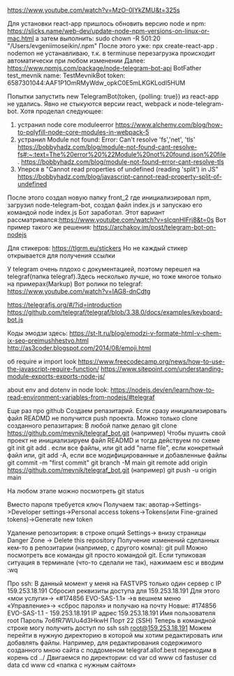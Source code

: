 https://www.youtube.com/watch?v=MzO-0IYkZMU&t=325s

Для установки react-app пришлось обновить версию node и npm:
https://slicks.name/web-dev/update-node-npm-versions-on-linux-or-mac.html
а затем выполнить: sudo chown -R 501:20 "/Users/evgeniimoseikin/.npm"
После этого уже: npx create-react-app .
nodemon не устанавливаю, т.к. в terminuse перезагрузка происходит автоматически при любом изменении
Далее: https://www.npmjs.com/package/node-telegram-bot-api
BotFather
test_mevnik
name: TestMevnikBot
token: 6587301044:AAF1P1OmRMyWdw_opkC0E5mLKGKLodI5HUM

Попытки запустить new TelegramBot(token, {polling: true}) из react-app не удались. Явно не стыкуются версии react, webpack и node-telegram-bot.
Хотя проделал следующее:
1. устранил node core moduleerror https://www.alchemy.com/blog/how-to-polyfill-node-core-modules-in-webpack-5
2. устранил Module not found: Error: Can't resolve 'fs','net', 'tls' 
   https://bobbyhadz.com/blog/module-not-found-cant-resolve-fs#:~:text=The%20error%20%22Module%20not%20found,json%20file.
   https://bobbyhadz.com/blog/module-not-found-error-cant-resolve-tls
3. Уперся в "Cannot read properties of undefined (reading 'split') in JS"  
   https://bobbyhadz.com/blog/javascript-cannot-read-property-split-of-undefined

После этого создал новую папку front_2 где  инициализировал npm, загрузил node-telegram-bot, создал файл index.js и запускаю его командой node index.js
Бот заработал.
Этот вариант рассматривался:https://www.youtube.com/watch?v=slcqnHIFrj8&t=0s
Вот пример такого же решения: https://archakov.im/post/telegram-bot-on-nodejs

Для стикеров:
https://tlgrm.eu/stickers
Но не каждый стикер открывается для получения ссылки

У telegram очень плдохо с документацией, поэтому перешел на telegraf(папка telegraf).Здесь несколько лучше, но тоже многое только на примерах(Markup)
Вот ролики по telegraf:
https://www.youtube.com/watch?v=IAG8-dnCdtg


https://telegrafjs.org/#/?id=introduction
https://github.com/telegraf/telegraf/blob/3.38.0/docs/examples/keyboard-bot.js

Коды эмодзи здесь:
https://st-lt.ru/blog/emodzi-v-formate-html-v-chem-ix-seo-preimushhestvo.html
http://as3coder.blogspot.com/2014/08/emoji.html


 об require и import look https://www.freecodecamp.org/news/how-to-use-the-javascript-require-function/
 https://www.sitepoint.com/understanding-module-exports-exports-node-js/

about env  and dotenv in node look:
 https://nodejs.dev/en/learn/how-to-read-environment-variables-from-nodejs/#telegraf


Еще раз про github
Создаем репазитарий. Если сразу инициализировать файл READMD не получится 
push проекта. Можно только clone созданного репазитария:
В любой папке делаю git clone https://github.com/mevnik/telegraf_bot.git (например)
Чтобы пушить свой проект не инициализируем файл READMD и тогда действуем по схеме
 git init
git add . если все файлы,  или git add "name file", если конкретный файл
   или, git add -A, если все модифицированные и добавленные файлы
git commit -m "first commit"
git branch -M main
git remote add origin https://github.com/mevnik/telegraf_bot.git (например)
git push -u origin main

На любом этапе можно посмотреть git status

Вместо пароля требуется ключ
Получаем так:
авотар->Settings->Developer settings->Personal access tokens->Tokens(или Fine-grained tokens)->Generate new token

Удаление репозитория:
в строке опций Settings-> внизу страницы Danger Zone -> Delete this repository
Получение изменений сделанных кем-то в репозитарии (например, с другого компа):
   git pull
Можно посмотреть все команды git просто командой git.
Если тупиковая ситуация в терминале (что-то сделали не так), нажимаем esc и вводим :wq

Про ssh:
  В данный момент у меня на FASTVPS только один сервер с IP 159.253.18.191
  Сбросил реквизиты доступа для 159.253.18.191
Для этого «мои услуги»-> «#174856 EVO-SAS-1.1» ->в вешнем меню «Управление»-> «сброс пароля» и получаю на почту
Новые:
#174856 EVO-SAS-1.1 - 159.253.18.191
IP адрес	159.253.18.191
Имя пользователя	root
Пароль	7o6fR7WUu4d3HkwH
Порт	22 (SSH)
Теперь в командной строке могу получить доступ по ssh
ssh root@159.253.18.191
Можем перейти в нужную директорию в которой мы хотим редактировать или добавлять файлы.
Например, для редактирования содержимого созданного мною сайта с поддоменом telegraf.allof.best переходим в корень cd ../
Двигаемся по директории:
    cd var
    cd www
    cd fastuser
    cd data
    cd www
    cd «папка с нужным сайтом»
  

